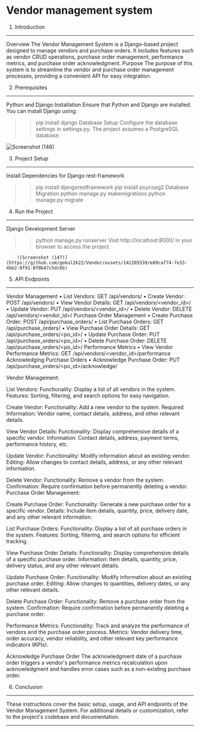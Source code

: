 # Vendor management system

1. Introduction
-----------------
Overview
The Vendor Management System is a Django-based project designed to manage vendors and purchase orders. It includes features such as vendor CRUD operations, purchase order management, performance metrics, and purchase order acknowledgment.
Purpose
The purpose of this system is to streamline the vendor and purchase order management processes, providing a convenient API for easy integration.

2. Prerequisites
----------------
Python and Django Installation
Ensure that Python and Django are installed. 
You can install Django using:
>> pip install django 
Database Setup
Configure the database settings in settings.py. The project assumes a PostgreSQL database.

	

![Screenshot (146)](https://github.com/gokul2k22/Vendor/assets/141205539/5c44b7e8-ebd6-4218-886c-3a526f477025)

3. Project Setup
-----------------
Install Dependencies for Django rest-framework
>> pip install djangorestframework
>> pip install psycopg2
Database Migration
>>python manage.py makemigrations 
>>python manage.py migrate

4. Run the Project
------------------
Django Development Server
>>python manage.py runserver 
Visit http://localhost:8000/ in your browser to access the project.

		![Screenshot (147)](https://github.com/gokul2k22/Vendor/assets/141205539/e89caf74-7e33-4bb2-8f91-0f0b47c5dcbb)


5. API Endpoints
-----------------
Vendor Management
•	List Vendors: GET /api/vendors/
•	Create Vendor: POST /api/vendors/
•	View Vendor Details: GET /api/vendors/<vendor_id>/
•	Update Vendor: PUT /api/vendors/<vendor_id>/
•	Delete Vendor: DELETE /api/vendors/<vendor_id>/
Purchase Order Management
•	Create Purchase Order: POST /api/purchase_orders/
•	List Purchase Orders: GET /api/purchase_orders/
•	View Purchase Order Details: GET /api/purchase_orders/<po_id>/
•	Update Purchase Order: PUT /api/purchase_orders/<po_id>/
•	Delete Purchase Order: DELETE /api/purchase_orders/<po_id>/
Performance Metrics
•	View Vendor Performance Metrics: GET /api/vendors/<vendor_id>/performance
Acknowledging Purchase Orders
•	Acknowledge Purchase Order: PUT /api/purchase_orders/<po_id>/acknowledge/









Vendor Management:

List Vendors:
Functionality: Display a list of all vendors in the system.
Features: Sorting, filtering, and search options for easy navigation.

Create Vendor:
Functionality: Add a new vendor to the system.
Required Information: Vendor name, contact details, address, and other relevant details.

View Vendor Details:
Functionality: Display comprehensive details of a specific vendor.
Information: Contact details, address, payment terms, performance history, etc.

Update Vendor:
Functionality: Modify information about an existing vendor.
Editing: Allow changes to contact details, address, or any other relevant information.

Delete Vendor:
Functionality: Remove a vendor from the system.
Confirmation: Require confirmation before permanently deleting a vendor.
Purchase Order Management:

Create Purchase Order:
Functionality: Generate a new purchase order for a specific vendor.
Details: Include item details, quantity, price, delivery date, and any other relevant information.


List Purchase Orders:
Functionality: Display a list of all purchase orders in the system.
Features: Sorting, filtering, and search options for efficient tracking.

View Purchase Order Details:
Functionality: Display comprehensive details of a specific purchase order.
Information: Item details, quantity, price, delivery status, and any other relevant details.

Update Purchase Order:
Functionality: Modify information about an existing purchase order.
Editing: Allow changes to quantities, delivery dates, or any other relevant details.

Delete Purchase Order:
Functionality: Remove a purchase order from the system.
Confirmation: Require confirmation before permanently deleting a purchase order.

Performance Metrics:
Functionality: Track and analyze the performance of vendors and the purchase order process.
Metrics: Vendor delivery time, order accuracy, vendor reliability, and other relevant key performance indicators (KPIs).

Acknowledge Purchase Order
The acknowledgment date of a purchase order triggers a vendor's performance metrics recalculation upon acknowledgment and handles error cases such as a non-existing purchase order.

6. Conclusion
--------------
These instructions cover the basic setup, usage, and API endpoints of the Vendor Management System. For additional details or customization, refer to the project's codebase and documentation.
________________________________________

